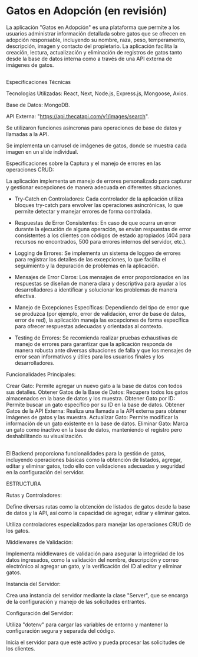 # Gatos en Adopción (en revisión)

La aplicación "Gatos en Adopción" es una plataforma que permite a los usuarios administrar información detallada sobre gatos que se ofrecen en adopción responsable, incluyendo su nombre, raza, peso, temperamento, descripción, imagen y contacto del propietario. La aplicación facilita la creación, lectura, actualización y eliminación de registros de gatos tanto desde la base de datos interna como a través de una API externa de imágenes de gatos.

## 

Especificaciones Técnicas

Tecnologías Utilizadas: React, Next, Node.js, Express.js, Mongoose, Axios.

Base de Datos: MongoDB.

API Externa: "https://api.thecatapi.com/v1/images/search".

Se utilizaron funciones asíncronas para operaciones de base de datos y llamadas a la API.

Se implementa un carrusel de imágenes de gatos, donde se muestra cada imagen en un slide individual.

Especificaciones sobre la Captura y el manejo de errores en las operaciones CRUD:

La aplicación implementa un manejo de errores personalizado para capturar y gestionar excepciones de manera adecuada en diferentes situaciones.

* Try-Catch en Controladores: Cada controlador de la aplicación utiliza bloques try-catch para envolver las operaciones asincrónicas, lo que permite detectar y manejar errores de forma controlada.

* Respuestas de Error Consistentes: En caso de que ocurra un error durante la ejecución de alguna operación, se envían respuestas de error consistentes a los clientes con códigos de estado apropiados (404 para recursos no encontrados, 500 para errores internos del servidor, etc.).

* Logging de Errores: Se implementa un sistema de loggeo de errores para registrar los detalles de las excepciones, lo que facilita el seguimiento y la depuración de problemas en la aplicación.

* Mensajes de Error Claros: Los mensajes de error proporcionados en las respuestas se diseñan de manera clara y descriptiva para ayudar a los desarrolladores a identificar y solucionar los problemas de manera efectiva.

* Manejo de Excepciones Específicas: Dependiendo del tipo de error que se produzca (por ejemplo, error de validación, error de base de datos, error de red), la aplicación maneja las excepciones de forma específica para ofrecer respuestas adecuadas y orientadas al contexto.

* Testing de Errores: Se recomienda realizar pruebas exhaustivas de manejo de errores para garantizar que la aplicación responda de manera robusta ante diversas situaciones de falla y que los mensajes de error sean informativos y útiles para los usuarios finales y los desarrolladores.


Funcionalidades Principales:

Crear Gato: Permite agregar un nuevo gato a la base de datos con todos sus detalles.
Obtener Gatos de la Base de Datos: Recupera todos los gatos almacenados en la base de datos y los muestra.
Obtener Gato por ID: Permite buscar un gato específico por su ID en la base de datos.
Obtener Gatos de la API Externa: Realiza una llamada a la API externa para obtener imágenes de gatos y las muestra.
Actualizar Gato: Permite modificar la información de un gato existente en la base de datos.
Eliminar Gato: Marca un gato como inactivo en la base de datos, manteniendo el registro pero deshabilitando su visualización.


## 

El Backend proporciona funcionalidades para la gestión de gatos, incluyendo operaciones básicas como la obtención de listados, agregar, editar y eliminar gatos, todo ello con validaciones adecuadas y seguridad en la configuración del servidor.

ESTRUCTURA

Rutas y Controladores:

Define diversas rutas como la obtención de listados de gatos desde la base de datos y la API, así como la capacidad de agregar, editar y eliminar gatos.

Utiliza controladores especializados para manejar las operaciones CRUD de los gatos.

Middlewares de Validación:

Implementa middlewares de validación para asegurar la integridad de los datos ingresados, como la validación del nombre, descripción y correo electrónico al agregar un gato, y la verificación del ID al editar y eliminar gatos.

Instancia del Servidor:

Crea una instancia del servidor mediante la clase "Server", que se encarga de la configuración y manejo de las solicitudes entrantes.

Configuración del Servidor:

Utiliza "dotenv" para cargar las variables de entorno y mantener la configuración segura y separada del código.

Inicia el servidor para que esté activo y pueda procesar las solicitudes de los clientes.

